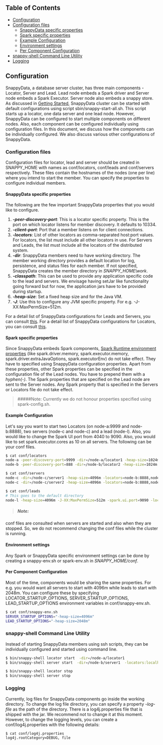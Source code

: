 ## Table of Contents
* [Configuration](#configuration")
* [Configuration files](#configuration-files)
  * [SnappyData specific properties](#snappydata-specific-properties)
  * [Spark specific properties](#spark-specific-properties)
  * [Example Configuration](#example-configuration)
  * [Environment settings](#environment-settings)
  * [Per Component Configuration](#per-component-configuration)
* [snappy-shell Command Line Utility](#snappy-shell-command-line-utility)
* [Logging](#logging")

## Configuration

SnappyData, a database server cluster, has three main components - Locator, Server and Lead. Lead node embeds a Spark driver and Server node embeds a Spark Executor. Server node also embeds a snappy store. As discussed in [Getting Started](../README.md), SnappyData cluster can be started with default configurations using script sbin/snappy-start-all.sh. This script starts up a locator, one data server and one lead node. However, SnappyData can be configured to start multiple components on different nodes. Also, each component can be configured individually using configuration files. In this document, we discuss how the components can be individually configured. We also discuss various other configurations of SnappyData. 

### Configuration files

Configuration files for locator, lead and server should be created in SNAPPY_HOME with names as conf/locators, conf/leads and conf/servers respectively. These files contain the hostnames of the nodes (one per line) where you intend to start the member. You can specify the properties to configure individual members. 

#### SnappyData specific properties

The following are the few important SnappyData properties that you would like to configure. 

1. **_-peer-discovery-port_**: This is a locator specific property. This is the port on which locator listens for member discovery. It defaults to 10334. 
2. **_-client-port_**: Port that a member listens on for client connections. 
3. **_-locators_**: List of other locators as comma-separated host:port values. For locators, the list must include all other locators in use. For Servers and Leads, the list must include all the locators of the distributed system.
4. **_-dir_**: SnappyData members need to have working directory. The member working directory provides a default location for log, persistence, and status files for each member. If not specified, SnappyData creates the member directory in _SNAPPY_HOME\work_. 
5. **_-classpath_**: This can be used to provide any application specific code to the lead and servers. We envisage having setJar like functionality going forward but for now, the application jars have to be provided during startup. 
6. **_-heap-size_**: Set a fixed heap size and for the Java VM. 
7. **_-J_**: Use this to configure any JVM specific property. For e.g. -J-XX:MaxPermSize=512m. 

For a detail list of SnappyData configurations for Leads and Servers, you can consult [this](http://gemfirexd.docs.pivotal.io/1.3.0/userguide/reference/gfxd_commands/gfxd-server.html). For a detail list of SnappyData configurations for Locators, you can consult [this](http://gemfirexd.docs.pivotal.io/1.3.0/userguide/reference/gfxd_commands/gfxd-locator.html).

#### Spark specific properties 

Since SnappyData embeds Spark components, [Spark Runtime environment properties](http://spark.apache.org/docs/latest/configuration.html#runtime-environment) (like  spark.driver.memory, spark.executor.memory, spark.driver.extraJavaOptions, spark.executorEnv) do not take effect. They have to specified using SnappyData configuration properties. Apart from these properties, other Spark properties can be specified in the configuration file of the Lead nodes. You have to prepend them with a _hyphen(-)_. The Spark properties that are specified on the Lead node are sent to the Server nodes. Any Spark property that is specified in the Servers or Locators file do not take effect. 
>#####Note:
Currently we do not honour properties specified using spark-config.sh. 

#### Example Configuration

Let's say you want to start two Locators (on node-a:9999 and node-b:8888), two servers (node-c and node-c) and a lead (node-l). Also, you would like to change the Spark UI port from 4040 to 9090. Also, you would like to set spark.executor.cores as 10 on all servers. The following can be your conf files. 
```bash
$ cat conf/locators
node-a -peer-discovery-port=9999 -dir=/node-a/locator1 -heap-size=1024m -locators=node-b:8888
node-b -peer-discovery-port=888 -dir=/node-b/locator2 -heap-size=1024m -locators=node-a:9999

$ cat conf/servers
node-c -dir=/node-c/server1 -heap-size=4096m -locators=node-b:8888,node-a:9999
node-c -dir=/node-c/server2 -heap-size=4096m -locators=node-b:8888,node-a:9999

$ cat conf/leads
# This goes to the default directory 
node-l -heap-size=4096m -J-XX:MaxPermSize=512m -spark.ui.port=9090 -locators=node-b:8888,node-a:9999 -spark.executor.cores=10
```
> ##### Note: 
conf files are consulted when servers are started and also when they are stopped. So, we do not recommend changing the conf files while the cluster is running. 

#### Environment settings

Any Spark or SnappyData specific environment settings can be done by creating a snappy-env.sh or spark-env.sh in _SNAPPY_HOME/conf_. 


#### Per Component Configuration 

Most of the time, components would be sharing the same properties. For e.g. you would want all servers to start with 4096m while leads to start with 2048m. You can configure these by specifying LOCATOR_STARTUP_OPTIONS, SERVER_STARTUP_OPTIONS, LEAD_STARTUP_OPTIONS environment variables in conf/snappy-env.sh. 

```bash 
$ cat conf/snappy-env.sh
SERVER_STARTUP_OPTIONS="-heap-size=4096m"
LEAD_STARTUP_OPTIONS="-heap-size=2048m"
```

### snappy-shell Command Line Utility

Instead of starting SnappyData members using ssh scripts, they can be individually configured and started using command line. 

```bash 
$ bin/snappy-shell locator start  -dir=/node-a/locator1 
$ bin/snappy-shell server start  -dir=/node-b/server1  -locators:localhost:10334

$ bin/snappy-shell locator stop
$ bin/snappy-shell server stop
```
  
### Logging 

Currently, log files for SnappyData components go inside the working directory. To change the log file directory, you can specify a property _-log-file_ as the path of the directory. There is a log4j.properties file that is shipped with the jar. We recommend not to change it at this moment. However, to change the logging levels, you can create a conf/log4j.properties with the following details: 

```bash
$ cat conf/log4j.properties 
log4j.rootCategory=DEBUG, file
```


